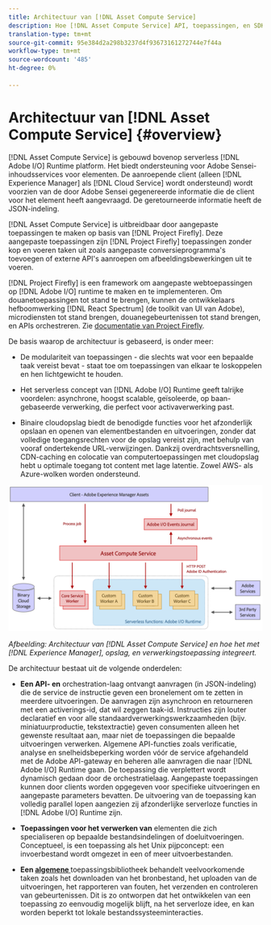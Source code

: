 ```yaml
---
title: Architectuur van [!DNL Asset Compute Service]
description: Hoe [!DNL Asset Compute Service] API, toepassingen, en SDK werken samen om de cloud-native service voor middelenverwerking te bieden.
translation-type: tm+mt
source-git-commit: 95e384d2a298b3237d4f93673161272744e7f44a
workflow-type: tm+mt
source-wordcount: '485'
ht-degree: 0%

---
```



# Architectuur van [!DNL Asset Compute Service] {#overview}

[!DNL Asset Compute Service] is gebouwd bovenop serverless [!DNL Adobe I/O] Runtime platform. Het biedt ondersteuning voor Adobe Sensei-inhoudsservices voor elementen. De aanroepende client (alleen [!DNL Experience Manager] als [!DNL Cloud Service] wordt ondersteund) wordt voorzien van de door Adobe Sensei gegenereerde informatie die de client voor het element heeft aangevraagd. De geretourneerde informatie heeft de JSON-indeling.

[!DNL Asset Compute Service] is uitbreidbaar door aangepaste toepassingen te maken op basis van  [!DNL Project Firefly]. Deze aangepaste toepassingen zijn [!DNL Project Firefly] toepassingen zonder kop en voeren taken uit zoals aangepaste conversieprogramma&#39;s toevoegen of externe API&#39;s aanroepen om afbeeldingsbewerkingen uit te voeren.

[!DNL Project Firefly] is een framework om aangepaste webtoepassingen op  [!DNL Adobe I/O] runtime te maken en te implementeren. Om douanetoepassingen tot stand te brengen, kunnen de ontwikkelaars hefboomwerking [!DNL React Spectrum] (de toolkit van UI van Adobe), microdiensten tot stand brengen, douanegebeurtenissen tot stand brengen, en APIs orchestreren. Zie [documentatie van Project Firefly](https://www.adobe.io/apis/experienceplatform/project-firefly/docs.html).

De basis waarop de architectuur is gebaseerd, is onder meer:

* De modulariteit van toepassingen - die slechts wat voor een bepaalde taak vereist bevat - staat toe om toepassingen van elkaar te loskoppelen en hen lichtgewicht te houden.

* Het serverless concept van [!DNL Adobe I/O] Runtime geeft talrijke voordelen: asynchrone, hoogst scalable, geïsoleerde, op baan-gebaseerde verwerking, die perfect voor activaverwerking past.

* Binaire cloudopslag biedt de benodigde functies voor het afzonderlijk opslaan en openen van elementbestanden en uitvoeringen, zonder dat volledige toegangsrechten voor de opslag vereist zijn, met behulp van vooraf ondertekende URL-verwijzingen. Dankzij overdrachtsversnelling, CDN-caching en colocatie van computertoepassingen met cloudopslag hebt u optimale toegang tot content met lage latentie. Zowel AWS- als Azure-wolken worden ondersteund.

![Architectuur van de Asset compute](assets/architecture-diagram.png)

*Afbeelding: Architectuur van  [!DNL Asset Compute Service] en hoe het met  [!DNL Experience Manager], opslag, en verwerkingstoepassing integreert.*

De architectuur bestaat uit de volgende onderdelen:

* **Een API- en** orchestration-laag ontvangt aanvragen (in JSON-indeling) die de service de instructie geven een bronelement om te zetten in meerdere uitvoeringen. De aanvragen zijn asynchroon en retourneren met een activerings-id, dat wil zeggen taak-id. Instructies zijn louter declaratief en voor alle standaardverwerkingswerkzaamheden (bijv. miniatuurproductie, tekstextractie) geven consumenten alleen het gewenste resultaat aan, maar niet de toepassingen die bepaalde uitvoeringen verwerken. Algemene API-functies zoals verificatie, analyse en snelheidsbeperking worden vóór de service afgehandeld met de Adobe API-gateway en beheren alle aanvragen die naar [!DNL Adobe I/O] Runtime gaan. De toepassing die verplettert wordt dynamisch gedaan door de orchestratielaag. Aangepaste toepassingen kunnen door clients worden opgegeven voor specifieke uitvoeringen en aangepaste parameters bevatten. De uitvoering van de toepassing kan volledig parallel lopen aangezien zij afzonderlijke serverloze functies in [!DNL Adobe I/O] Runtime zijn.

* **Toepassingen voor het verwerken van** elementen die zich specialiseren op bepaalde bestandsindelingen of doeluitvoeringen. Conceptueel, is een toepassing als het Unix pijpconcept: een invoerbestand wordt omgezet in een of meer uitvoerbestanden.

* **Een  [algemene ](https://github.com/adobe/asset-compute-sdk)** toepassingsbibliotheek behandelt veelvoorkomende taken zoals het downloaden van het bronbestand, het uploaden van de uitvoeringen, het rapporteren van fouten, het verzenden en controleren van gebeurtenissen. Dit is zo ontworpen dat het ontwikkelen van een toepassing zo eenvoudig mogelijk blijft, na het serverloze idee, en kan worden beperkt tot lokale bestandssysteeminteracties.

<!-- TBD:

* About the YAML file?
* See [https://github.com/AdobeDocs/project-firefly/blob/master/getting_started/first_app.md#5-anatomy-of-a-project-firefly-application](https://github.com/AdobeDocs/project-firefly/blob/master/getting_started/first_app.md#5-anatomy-of-a-project-firefly-application).

* minimize description to custom applications
* remove all internal stuff (e.g. Photoshop application, API Gateway) from text and diagram
* update diagram to focus on 3rd party custom applications ONLY
* Explain important transactions/handshakes?
* Flow of assets/control? See the illustration on the Nui diagrams wiki.
* Illustrations. See the SVG shared by Alex.
* Exceptions? Limitations? Call-outs? Gotchas?
* Do we want to add what basic processing is not available currently, that is expected by existing AEM customers?
-->
